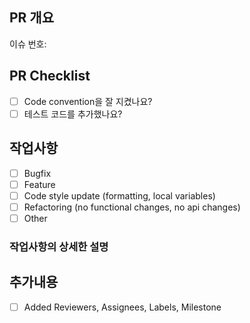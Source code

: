 ## PR 개요

이슈 번호: 



## PR Checklist

- [ ] Code convention을 잘 지켰나요?
- [ ] 테스트 코드를 추가했나요?

## 작업사항

- [ ] Bugfix
- [ ] Feature
- [ ] Code style update (formatting, local variables)
- [ ] Refactoring (no functional changes, no api changes)
- [ ] Other

### 작업사항의 상세한 설명



## 추가내용



- [ ] Added Reviewers, Assignees, Labels, Milestone